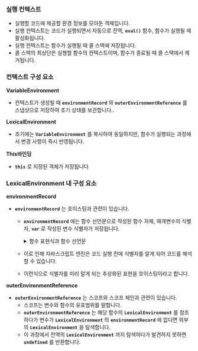 ### 실행 컨텍스트

- 실행할 코드에 제공할 환경 정보를 모아둔 객체입니다.
- 실행 컨텍스트는 코드가 실행되면서 자동으로 전역, **`eval()`** 함수, 함수가 실행될 때 활성화됩니다.
- 실행 컨텍스트는 함수가 실행될 때 콜 스택에 저장됩니다.
- 콜 스택의 최상단은 실행할 함수의 컨텍스트이며, 함수가 종료될 때 콜 스택에서 제거됩니다.

### 컨텍스트 구성 요소

**VariableEnvironment**

- 컨텍스트가 생성될 때 **`environmentRecord`** 와 **`outerEnvironmentReference`** 를 스냅샷으로 저장하여 초기 상태를 보관합니다..

**LexicalEnvironment**

- 초기에는 **`VariableEnvironment`** 를 복사하여 동일하지만, 함수가 실행되는 과정에서 변경 사항이 즉시 반영됩니다.

**This바인딩**

- **`this`** 로 지정된 객체가 저장됩니다

### **LexicalEnvironment 내 구성 요소**

**environmentRecord**

- **`environmentRecord`** 는 호이스팅과 관련이 있습니다.
    - **`environmentRecord`** 에는 함수 선언문으로 작성된 함수 자체, 매개변수의 식별자, **`var`** 로 작성된 변수 식별자가 저장됩니다.
        <details>
          <summary>함수 표현식과 함수 선언문</summary>
          
        ```js
        //함수 선언문
        function add() {}
            
        //함수 표현식(익명함수)
        var add = function() {}
            
        //함수 표현식(기명함수)
        var add = function add() {}
        ```

        - 함수 선언문은 함수 선언문 자체가 호이스팅됩니다.
          - **`var add = function add() {}`** 로 올라갑니다.
        - 함수 표현식은 식별자만 올라갑니다.
          ```js
          var add
                
          add = function() {}
          ```
          위와 같은 코드로 생각하면 편한다
        </details>
    - 이로 인해 자바스크립트 엔진은 코드 실행 전에 식별자를 알게 되어 코드를 해석할 수 있습니다.
    - 이런식으로 식별자를 미리 알게 되는 추상화된 표현을 호이스팅이라고 합니다.

**outerEnvironmentReference**

- **`outerEnvironmentReference`** 는 스코프와 스코프 체인과 관련이 있습니다.
    - 스코프는 변수와 함수의 유효범위를 말합니다.
    - **`outerEnvironmentReference`** 는 해당 함수의 **`LexicalEnvironment`** 를 참조하다가 변수가 **`LexicalEnvironment`** 의 **`environmentRecord`** 에 없다면 외부의 **`LexicalEnvironment`** 을 탐색합니다.
    - 이 과정에서 전역의 **`LexicalEnvironment`** 까지 탐색하다가 발견하지 못하면 **`undefined`** 를 반환합니다.